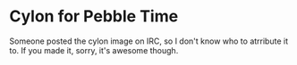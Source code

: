 # Cylon for Pebble Time

Someone posted the cylon image on IRC, so I don't know who to atrribute it to. If you made it, sorry, it's awesome though.
